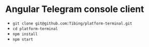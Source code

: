 # Angular Telegram console client

- `git clone git@github.com:Tibing/platform-terminal.git`
- `cd platform-terminal`
- `npm install`
- `npm start`
